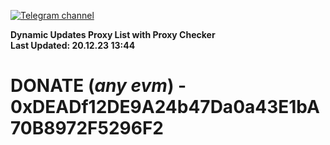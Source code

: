 [![Telegram channel](https://img.shields.io/endpoint?url=https://runkit.io/damiankrawczyk/telegram-badge/branches/master?url=https://t.me/n4z4v0d)](https://t.me/n4z4v0d) 

**Dynamic Updates Proxy List with Proxy Checker**  
**Last Updated: 20.12.23 13:44**

# DONATE (_any evm_) - 0xDEADf12DE9A24b47Da0a43E1bA70B8972F5296F2
